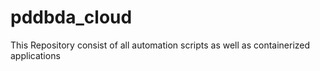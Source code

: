 # pddbda_cloud
This Repository consist of all automation scripts as well as containerized applications
